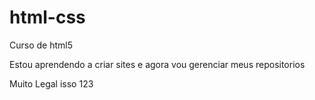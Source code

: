 # html-css
 Curso de html5
 
 Estou aprendendo a criar sites e agora vou gerenciar meus 
 repositorios

Muito Legal isso 123